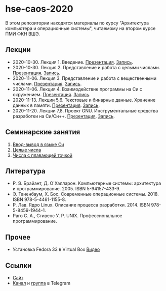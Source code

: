# hse-caos-2020

В этом репозитории находятся материалы по курсу "Архитектура компьютера и операционные системы",
читаемому на втором курсе ПМИ ФКН ВШЭ.

## Лекции

* 2020-10-30. Лекция 1. Введение. [Презентация](00-lectures/01-intro/lecture01.pdf). [Запись](https://www.youtube.com/watch?v=r0MJV4BEsVo).
* 2020-10-30. Лекция 2. Представление и работа с целыми числами. [Презентация](00-lectures/02-integers/lecture02.pdf). [Запись](https://youtu.be/r0MJV4BEsVo?t=4940).
* 2020-11-06. Лекция 3. Представление и работа с вещественными числами. [Презентация](00-lectures/03-floating-point/lecture03.pdf). [Запись](https://youtu.be/ti44rdDh3yY).
* 2020-11-06. Лекция 4. Взаимодействие программы на Си с окружением. [Презентация](00-lectures/04-environment/lecture04.pdf). [Запись](https://youtu.be/ZXW81ZR5U_w).
* 2020-11-13. Лекции 5,6. Текстовые и бинарные данные. Хранение данных в памяти. [Презентация](00-lectures/05-data-formats/lecture05.pdf). [Запись](https://youtu.be/gJNEqSiv9R4).
* 2020-11-20. Лекции 7,8. Проект GNU. Инструментальные средства разработки на Си/Си++. [Презентация](00-lectures/07-gnu-toolchain/lecture07.pdf). [Запись](https://youtu.be/WcBTI0PKAuY).

## Семинарские занятия

1. [Ввод-вывод в языке Си](01-stdio/README.md)
2. [Целые числа](02-integers/README.md)
3. [Числа с плавающей точкой](03-floating-point/README.md)

## Литература

* Р. Э. Брайант, Д. О'Халларон. Компьютерные системы: архитектура и программирование. 2005. ISBN 5-94157-433-9.
* Э. Таненбаум, Х. Бос. Современные операционные системы. 2018. ISBN 978-5-4461-1155-8.
* Р. Лав. Ядро Linux. Описание процесса разработки. 2014. ISBN 978-5-8459-1944-1.
* Раго С. А., Стивенс У. Р. UNIX. Профессиональное программирование.

## Прочее

* Установка Fedora 33 в Virtual Box [Видео](https://youtu.be/hhrf7KbR-lM)

## Ссылки

* [Сайт](https://caos.ejudge.ru)
* [Канал](https://t.me/hsecaos2020c) и [группа](https://t.me/hsecaos2020) в Telegram
